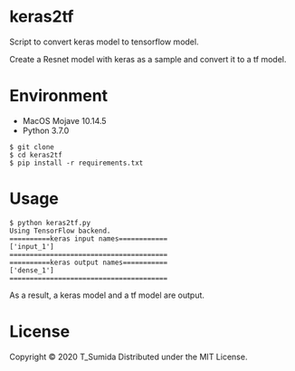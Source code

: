 # keras2tf
Script to convert keras model to tensorflow model.

Create a Resnet model with keras as a sample and convert it to a tf model.

# Environment
- MacOS Mojave 10.14.5
- Python 3.7.0
```
$ git clone
$ cd keras2tf
$ pip install -r requirements.txt
```

# Usage
```
$ python keras2tf.py
Using TensorFlow backend.
==========keras input names============
['input_1']
=======================================
==========keras output names===========
['dense_1']
=======================================
```
As a result, a keras model and a tf model are output.


# License
Copyright © 2020 T_Sumida Distributed under the MIT License.
